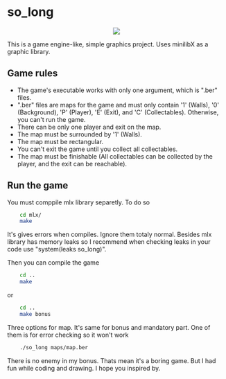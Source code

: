 
# so_long

<div align="center">
  <img src=https://github.com/altintoprakali/so_long/blob/main/screenshots/Screenshot.png />
</div>

This is a game engine-like, simple graphics project. Uses minilibX as a graphic library.  
  
  
## Game rules  
- The game's executable works with only one argument, which is ".ber" files.
- ".ber" files are maps for the game and must only contain '1' (Walls), '0' (Background), 'P' (Player), 'E' (Exit), and 'C' (Collectables). Otherwise, you can't run the game.
- There can be only one player and exit on the map.
- The map must be surrounded by '1' (Walls).
- The map must be rectangular.
- You can't exit the game until you collect all collectables.
- The map must be finishable (All collectables can be collected by the player, and the exit can be reachable).
  

## Run the game

You must comppile mlx library separetly. To do so

```bash
    cd mlx/
    make
```
It's gives errors when compiles. Ignore them totaly normal. Besides mlx library has memory leaks so I recommend when checking leaks in your code use "system(leaks so_long)". 

Then you can compile the game
```bash
    cd ..
    make
```
or
```bash
    cd ..
    make bonus
```
Three options for map. It's same for bonus and mandatory part. One of them is for error checking so it won't work
```bash
    ./so_long maps/map.ber
```
There is no enemy in my bonus. Thats mean it's a boring game. But I had fun while coding and drawing. I hope you inspired by.

  
